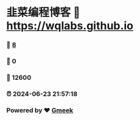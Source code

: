 # 韭菜编程博客 :link: https://wqlabs.github.io 
### :page_facing_up: [8](https://wqlabs.github.io/tag.html) 
### :speech_balloon: 0 
### :hibiscus: 12600 
### :alarm_clock: 2024-06-23 21:57:18 
### Powered by :heart: [Gmeek](https://github.com/Meekdai/Gmeek)
